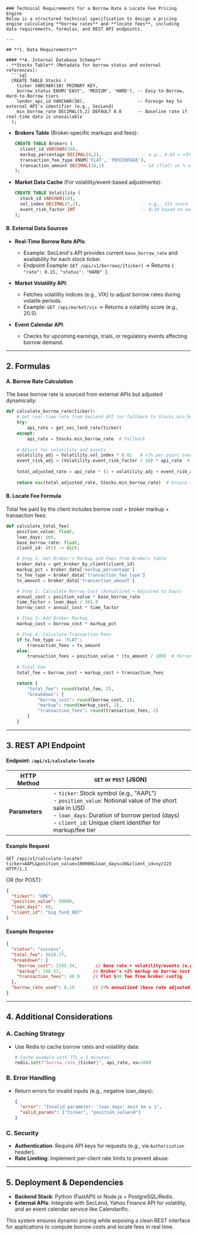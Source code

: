 ```
### Technical Requirements for a Borrow Rate & Locate Fee Pricing Engine  
Below is a structured technical specification to design a pricing engine calculating **borrow rates** and **locate fees**, including data requirements, formulas, and REST API endpoints.

---

## **1. Data Requirements**  

#### **A. Internal Database Schema**  
- **Stocks Table** (Metadata for borrow status and external references):  
  ```sql
  CREATE TABLE Stocks (
    ticker VARCHAR(10) PRIMARY KEY,
    borrow_status ENUM('EASY', 'MEDIUM', 'HARD'), -- Easy-to-Borrow, Hard-to-Borrow tiers
    lender_api_id VARCHAR(50),                    -- Foreign key to external API's identifier (e.g., SecLend)
    min_borrow_rate DECIMAL(5,2) DEFAULT 0.0      -- Baseline rate if real-time data is unavailable
  );
  ```

- **Brokers Table** (Broker-specific markups and fees):  
  ```sql
  CREATE TABLE Brokers (
    client_id VARCHAR(50),
    markup_percentage DECIMAL(4,2),               -- e.g., 0.03 = +3% over base borrow rate
    transaction_fee_type ENUM('FLAT', 'PERCENTAGE'), 
    transaction_amount DECIMAL(10,2)              -- $X (flat) or % of PositionValue (%)
  );
  ```

- **Market Data Cache** (For volatility/event-based adjustments):  
  ```sql
  CREATE TABLE Volatility (
    stock_id VARCHAR(10),
    vol_index DECIMAL(5,2),                       -- e.g., VIX score for S&P equities
    event_risk_factor INT                         -- 0–10 based on earnings/news (external API)
  );
  ```

#### **B. External Data Sources**  
- **Real-Time Borrow Rate APIs**:  
  - Example: SecLend's API provides current `base_borrow_rate` and availability for each stock ticker.
  - Endpoint Example: `GET /api/v1/borrows/{ticker}` → Returns `{ "rate": 0.15, "status": "HARD" }`.

- **Market Volatility API**:  
  - Fetches volatility indices (e.g., VIX) to adjust borrow rates during volatile periods.
  - Example: `GET /api/market/vix` → Returns a volatility score (e.g., 20.5).

- **Event Calendar API**:  
  - Checks for upcoming earnings, trials, or regulatory events affecting borrow demand.

---

## **2. Formulas**  

#### **A. Borrow Rate Calculation**  
The base borrow rate is sourced from external APIs but adjusted dynamically:  
```python
def calculate_borrow_rate(ticker):
    # Get real-time rate from SecLend API (or fallback to Stocks.min_borrow_rate if unavailable)
    try:
        api_rate = get_sec_lend_rate(ticker)
    except:
        api_rate = Stocks.min_borrow_rate  # Fallback
    
    # Adjust for volatility and events
    volatility_adj = Volatility.vol_index * 0.01   # +1% per point over 20
    event_risk_adj = (Volatility.event_risk_factor / 10) * api_rate  # e.g., 5/10 → +0.5x rate
    
    total_adjusted_rate = api_rate * (1 + volatility_adj + event_risk_adj)
    
    return max(total_adjusted_rate, Stocks.min_borrow_rate)  # Ensure >= baseline
```

#### **B. Locate Fee Formula**  
Total fee paid by the client includes borrow cost + broker markup + transaction fees:  
```python
def calculate_total_fee(
    position_value: float,
    loan_days: int,
    base_borrow_rate: float,
    client_id: str) -> dict:

    # Step 1: Get Broker's Markup and Fees from Brokers table
    broker_data = get_broker_by_client(client_id)
    markup_pct = broker_data['markup_percentage']
    tx_fee_type = broker_data['transaction_fee_type']
    tx_amount = broker_data['transaction_amount']

    # Step 2: Calculate Borrow Cost (Annualized → Adjusted to Days)
    annual_cost = position_value * base_borrow_rate
    time_factor = loan_days / 365.0
    borrow_cost = annual_cost * time_factor

    # Step 3: Add Broker Markup
    markup_cost = borrow_cost * markup_pct

    # Step 4: Calculate Transaction Fees
    if tx_fee_type == 'FLAT':
        transaction_fees = tx_amount
    else:
        transaction_fees = position_value * (tx_amount / 100)  # Percentage
    
    # Total Fee
    total_fee = borrow_cost + markup_cost + transaction_fees

    return {
        "total_fee": round(total_fee, 2),
        "breakdown": {
            "borrow_cost": round(borrow_cost, 2),
            "markup": round(markup_cost, 2),
            "transaction_fees": round(transaction_fees, 2)
        }
    }
```

---

## **3. REST API Endpoint**  
#### **Endpoint**: `/api/v1/calculate-locate`  

| **HTTP Method** | `GET` or `POST` (JSON) |
|------------------|------------------------|
| **Parameters**   | - `ticker`: Stock symbol (e.g., "AAPL") <br> - `position_value`: Notional value of the short sale in USD <br> - `loan_days`: Duration of borrow period (days) <br> - `client_id`: Unique client identifier for markup/fee tier |

#### **Example Request**  
```http
GET /api/v1/calculate-locate?ticker=AAPL&position_value=100000&loan_days=30&client_id=xyz123 HTTP/1.1
```

OR (for POST):  
```json
{
  "ticker": "GME",
  "position_value": 50000,
  "loan_days": 60,
  "client_id": "big_fund_007"
}
```

#### **Example Response**  
```json
{
  "status": "success",
  "total_fee": 3428.77,
  "breakdown": {
    "borrow_cost": 3195.34,       // Base rate + volatility/events (e.g., 10% annual * $50k → $12,671 annually)
    "markup": 188.53,            // Broker's +2% markup on borrow cost
    "transaction_fees": 40.9     // Flat $40 fee from broker config
  },
  "borrow_rate_used": 0.19       // 19% annualized (base rate adjusted for risk)
}
```

---

## **4. Additional Considerations**  

### **A. Caching Strategy**  
- Use Redis to cache borrow rates and volatility data:  
  ```python
  # Cache example with TTL = 5 minutes:
  redis.set(f"borrow_rate_{ticker}", api_rate, ex=300)
  ```

### **B. Error Handling**  
- Return errors for invalid inputs (e.g., negative loan_days):  
  ```json
  {
    "error": "Invalid parameter: 'loan_days' must be ≥ 1",
    "valid_params": ["ticker", "position_value>0"]
  }
  ```

### **C. Security**  
- **Authentication**: Require API keys for requests (e.g., via `Authorization` header).  
- **Rate Limiting**: Implement per-client rate limits to prevent abuse.  

---

## **5. Deployment & Dependencies**  
- **Backend Stack**: Python (FastAPI) or Node.js + PostgreSQL/Redis.  
- **External APIs**: Integrate with SecLend, Yahoo Finance API for volatility, and an event calendar service like Calendarific.

This system ensures dynamic pricing while exposing a clean REST interface for applications to compute borrow costs and locate fees in real time.
```